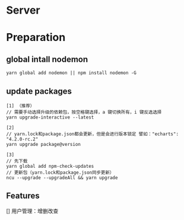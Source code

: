 # Server

# Preparation

## global intall nodemon

```
yarn global add nodemon || npm install nodemon -G
```

## update packages

```
[1] （推荐）
// 需要手动选择升级的依赖包，按空格键选择，a 键切换所有，i 键反选选择
yarn upgrade-interactive --latest
```

```
[2] 
// yarn.lock和package.json都会更新，但是会进行版本锁定 譬如："echarts": "4.2.0-rc.2"
yarn upgrade package@version
```

```
[3]
// 先下载
yarn global add npm-check-updates
// 更新包（yarn.lock和package.json同步更新）
ncu --upgrade --upgradeAll && yarn upgrade
```

## Features

[] 用户管理：增删改查
